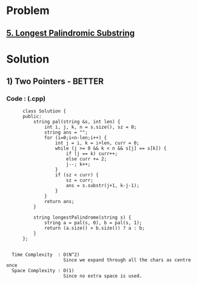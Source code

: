 # Problem

## [5. Longest Palindromic Substring](https://leetcode.com/problems/longest-palindromic-substring/)


# Solution 

## 1) Two Pointers - BETTER

       
      
      
   ### Code : (.cpp)
    
          class Solution {
          public:
              string pal(string &s, int len) {
                  int i, j, k, n = s.size(), sz = 0;
                  string ans = "";
                  for (i=0;i<n-len;i++) {
                      int j = i, k = i+len, curr = 0;
                      while (j >= 0 && k < n && s[j] == s[k]) {
                          if (j == k) curr++;
                          else curr += 2;
                          j--; k++;
                      }
                      if (sz < curr) {
                          sz = curr;
                          ans = s.substr(j+1, k-j-1);
                      }
                  }
                  return ans;
              }

              string longestPalindrome(string s) {
                  string a = pal(s, 0), b = pal(s, 1);
                  return (a.size() > b.size()) ? a : b;
              }
          };

 
      Time Complexity  : O(N^2) 
                         Since we expand through all the chars as centre once
      Space Complexity : O(1)
                         Since no extra space is used.
